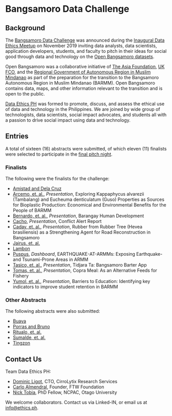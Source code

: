 # Bangsamoro Data Challenge

## Background

The [Bangsamoro Data Challenge](https://ethics.ph/openbangsamoro/) was announced during the [Inaugural Data Ethics Meetup](https://ethics.ph/inaugural/) on November 2019 inviting data analysts, data scientists, application developers, students, and faculty to pitch in their ideas for social good through data and technology on the [Open Bangsamoro datasets](https://www.openbangsamoro.com/).

Open Bangsamoro was a collaborative initiative of [The Asia Foundation](https://asiafoundation.org/), [UK FCO](https://www.gov.uk/government/organisations/foreign-commonwealth-office), and the [Regional Government of Autonomous Region in Muslim Mindanao](https://bangsamoro.gov.ph/) as part of the preparation for the transition to the Bangsamoro Autonomous Region in Muslim Mindanao (BARMM). Open Bangsamoro contains data, maps, and other information relevant to the transition and is open to the public.

[Data Ethics PH](https://ethics.ph/) was formed to promote, discuss, and assess the ethical use of data and technology in the Philippines. We are joined by wide group of technologists, data scientists, social impact advocates, and students all with a passion to drive social impact using data and technology.

## Entries

A total of sixteen (16) abstracts were submitted, of which eleven (11) finalists were selected to participate in the [final pitch night](https://ethics.ph/bangsamoro-judging/). 

### Finalists

The following were the finalists for the challenge: 

* [Amistad and Dela Cruz](https://github.com/ethicsph/bangsamoro-data-challenge/tree/master/amistad-delacruz)
* [Arcemo, et. al.](https://github.com/ethicsph/bangsamoro-data-challenge/tree/master/arcemo-et-al), *Presentation*, Exploring Kappaphycus alvarezii (Tambalang) and Eucheuma denticulatum (Guso) Properties as Sources for Bioplastic Production:  Economical and Environmental Benefits for the People of BARMM
* [Bernardo, et. al.](https://github.com/ethicsph/bangsamoro-data-challenge/tree/master/bernardo-et-al), *Presentation*, Barangay Human Development 
* [Cacho](https://github.com/ethicsph/bangsamoro-data-challenge/tree/master/cacho), *Presentation*, Conflict Alert Report
* [Caday, et. al.](https://github.com/ethicsph/bangsamoro-data-challenge/tree/master/caday-et-al), *Presentation*, Rubber from Rubber Tree (Hevea brasiliensis) as a Strengthening Agent for Road Reconstruction in Bangsamoro 
* [Jairus, et. al.](https://github.com/ethicsph/bangsamoro-data-challenge/tree/master/jairus-et-al) 
* [Lambon](https://github.com/ethicsph/bangsamoro-data-challenge/tree/master/lambon)
* [Puspus](https://github.com/ethicsph/bangsamoro-data-challenge/tree/master/puspus), *Dashboard*, EARTHQUAKE-AT-ARMMs: Exposing Earthquake- and Tsunami-Prone Areas in ARMM
* [Tasico, et. al.](https://github.com/ethicsph/bangsamoro-data-challenge/tree/master/tasico-et-al), *Presentation*, Tidjara Ta: Bangsamoro Barter App
* [Tomas, et. al.](https://github.com/ethicsph/bangsamoro-data-challenge/tree/master/tomas-et-al), *Presentation*, Copra Meal: As an Alternative Feeds for Fishery
* [Yumol, et. al.](https://github.com/ethicsph/bangsamoro-data-challenge/tree/master/yumol-et-al), *Presentation*, Barriers to Education: Identifying key indicators to improve student retention in BARMM

### Other Abstracts

The following abstracts were also submitted: 

* [Buaya](https://github.com/ethicsph/bangsamoro-data-challenge/tree/master/buaya)
* [Porras and Bruno](https://github.com/ethicsph/bangsamoro-data-challenge/tree/master/porras-bruno)
* [Ritualo, et. al.](https://github.com/ethicsph/bangsamoro-data-challenge/tree/master/ritualo-et-al) 
* [Sumalde, et. al.](https://github.com/ethicsph/bangsamoro-data-challenge/tree/master/sumalde-et-al) 
* [Tingzon](https://github.com/ethicsph/bangsamoro-data-challenge/tree/master/tingzon)

## Contact Us

Team Data Ethics PH: 
* [Dominic Ligot](https://www.linkedin.com/in/docligot/), CTO, CirroLytix Research Services
* [Carlo Almendral](https://www.linkedin.com/in/bestcarloever/), Founder, FTW Foundation
* [Nick Tobia](https://www.linkedin.com/in/nicktobia/), PhD Fellow, NCPAC, Otago University

We welcome collaborators. Contact us via Linked-IN, or email us at info@ethics.ph.
